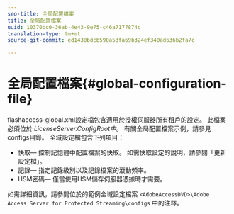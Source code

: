 ```yaml
---
seo-title: 全局配置檔案
title: 全局配置檔案
uuid: 10370bc0-36ab-4e43-9e75-c46a7177874c
translation-type: tm+mt
source-git-commit: ed1430bdcb590a53fa69b324ef340ad636b2fa7c

---
```



# 全局配置檔案{#global-configuration-file}

flashaccess-global.xml設定檔包含適用於授權伺服器所有租戶的設定。 此檔案必須位於 *LicenseServer.ConfigRoot中*。 有關全局配置檔案示例，請參見configs目錄。 全域設定檔包含下列項目：

* 快取— 控制記憶體中配置檔案的快取。 如需快取設定的說明，請參閱「更新設定檔」。
* 記錄— 指定記錄級別以及記錄檔案的滾動頻率。
* HSM密碼— 僅當使用HSM儲存伺服器憑據時才需要。

如需詳細資訊，請參閱位於的範例全域設定檔案 `<AdobeAccessDVD>\Adobe Access Server for Protected Streaming\configs` 中的注釋。
